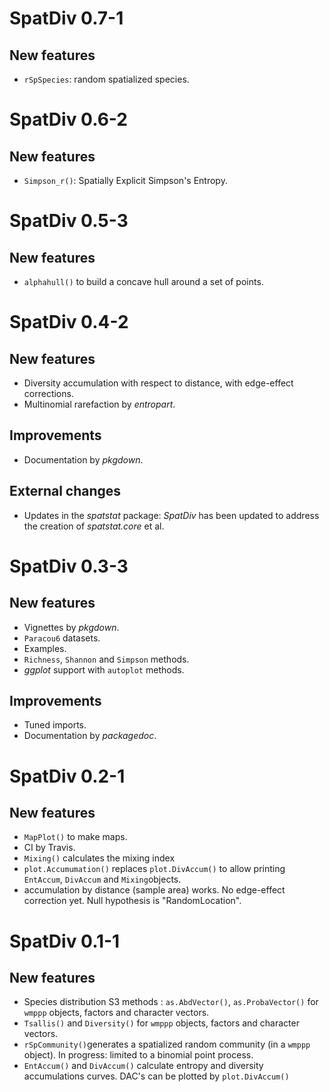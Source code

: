 # SpatDiv 0.7-1

## New features

* `rSpSpecies`: random spatialized species.


# SpatDiv 0.6-2

## New features

* `Simpson_r()`: Spatially Explicit Simpson's Entropy.


# SpatDiv 0.5-3

## New features

* `alphahull()` to build a concave hull around a set of points.


# SpatDiv 0.4-2

## New features

* Diversity accumulation with respect to distance, with edge-effect corrections.
* Multinomial rarefaction by _entropart_.

## Improvements

* Documentation by _pkgdown_.

## External changes
 
- Updates in the _spatstat_ package: _SpatDiv_ has been updated to address the creation of _spatstat.core_ et al.


# SpatDiv 0.3-3

## New features

* Vignettes by _pkgdown_.
* `Paracou6` datasets.
* Examples.
* `Richness`, `Shannon` and `Simpson` methods.
* _ggplot_ support with `autoplot` methods.

## Improvements

* Tuned imports.
* Documentation by _packagedoc_.


# SpatDiv 0.2-1

## New features

* `MapPlot()` to make maps.
* CI by Travis.
* `Mixing()` calculates the mixing index
* `plot.Accumumation()` replaces `plot.DivAccum()` to allow printing `EntAccum`, `DivAccum` and `Mixing`objects.
* accumulation by distance (sample area) works. No edge-effect correction yet. Null hypothesis is "RandomLocation".


# SpatDiv 0.1-1

## New features

* Species distribution S3 methods : `as.AbdVector()`, `as.ProbaVector()` for `wmppp` objects, factors and character vectors.
* `Tsallis()` and `Diversity()` for `wmppp` objects, factors and character vectors.
* `rSpCommunity()`generates a spatialized random community (in a `wmppp` object). In progress: limited to a binomial point process.
* `EntAccum()` and `DivAccum()` calculate entropy and diversity accumulations curves. DAC's can be plotted by `plot.DivAccum()`
